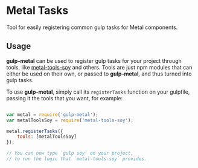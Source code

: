 # Metal Tasks

Tool for easily registering common gulp tasks for Metal components.

## Usage
**gulp-metal** can be used to register gulp tasks for your project through tools,
like [metal-tools-soy](https://www.npmjs.com/package/metal-tools-soy) and others.
Tools are just npm modules that can either be used on their own, or passed to
**gulp-metal**, and thus turned into gulp tasks.

To use **gulp-metal**, simply call its `registerTasks` function on your gulpfile,
passing it the tools that you want, for example:

```js

var metal = require('gulp-metal');
var metalToolsSoy = require('metal-tools-soy');

metal.registerTasks({
	tools: [metalToolsSoy]
});

// You can now type `gulp soy` on your project,
// to run the logic that `metal-tools-soy` provides.
```
